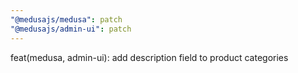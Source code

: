 ```yaml
---
"@medusajs/medusa": patch
"@medusajs/admin-ui": patch
---
```


feat(medusa, admin-ui): add description field to product categories
